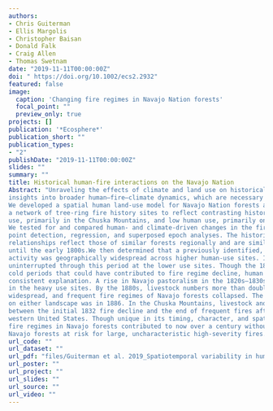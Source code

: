 ```yaml
---
authors:
- Chris Guiterman
- Ellis Margolis
- Christopher Baisan
- Donald Falk
- Craig Allen
- Thomas Swetnam
date: "2019-11-11T00:00:00Z"
doi: " https://doi.org/10.1002/ecs2.2932"
featured: false
image:
  caption: 'Changing fire regimes in Navajo Nation forests'
  focal_point: ""
  preview_only: true
projects: []
publication: '*Ecosphere*'
publication_short: ""
publication_types:
- "2"
publishDate: "2019-11-11T00:00:00Z"
slides: ""
summary: ""
title: Historical human-fire interactions on the Navajo Nation
Abstract: "Unraveling the effects of climate and land use on historical fire regimes provides important
insights into broader human–fire–climate dynamics, which are necessary for ecologically based forest management.
We developed a spatial human land-use model for Navajo Nation forests across which we sampled
a network of tree-ring fire history sites to reflect contrasting historical land-use intensity: high human
use, primarily in the Chuska Mountains, and low human use, primarily on the central Defiance Plateau.
We tested for and compared human- and climate-driven changes in the fire regimes by applying change
point detection, regression, and superposed epoch analyses. The historical fire regimes and fire–climate
relationships reflect those of similar forests regionally and are similar between the two Navajo landscapes
until the early 1800s.We then determined that a previously identified, localized, early (1830s) decline in fire
activity was geographically widespread across higher human-use sites. In contrast, fires continued to burn
uninterrupted through this period at the lower use sites. Though the 1830s included significantly wet and
cold periods that could have contributed to fire regime decline, human factors pose a more spatiotemporally
consistent explanation. A rise in Navajo pastoralism in the 1820s–1830s was concentrated seasonally
in the heavy use sites. By the 1880s, livestock numbers more than doubled, grazing became far more spatially
widespread, and frequent fire regimes of Navajo forests collapsed. The last widespread fire recorded
on either landscape was in 1886. In the Chuska Mountains, livestock and fire coexisted for over 50 yr
between the initial 1832 fire decline and the end of frequent fires after 1886, an exceptional pattern in the
western United States. Though unique in its timing, character, and spatial dynamics, the collapse of historical
fire regimes in Navajo forests contributed to now over a century without frequent surface fire, leaving
Navajo forests at risk for large, uncharacteristic high-severity fires."
url_code: ""
url_dataset: ""
url_pdf: "files/Guiterman et al. 2019_Spatiotemporal variability in human-fire interactions on the Navajo Nation.pdf"
url_poster: ""
url_project: ""
url_slides: ""
url_source: ""
url_video: ""
---
```


<script type="text/javascript" src="https://d1bxh8uas1mnw7.cloudfront.net/assets/embed.js"></script><div class="altmetric-embed" data-badge-type="donut" data-altmetric-id="70184631" />

